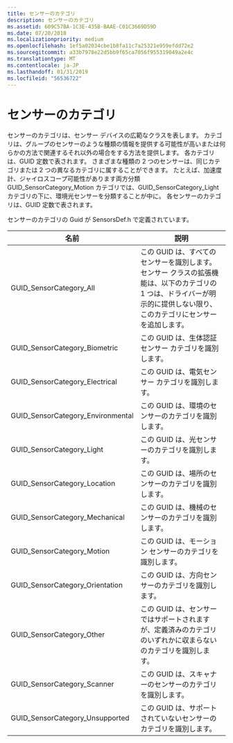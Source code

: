 ```yaml
---
title: センサーのカテゴリ
description: センサーのカテゴリ
ms.assetid: 609C57BA-1C3E-435B-BAAE-C01C3669D59D
ms.date: 07/20/2018
ms.localizationpriority: medium
ms.openlocfilehash: 1ef5a02034cbe1b8fa11c7a25321e959efdd72e2
ms.sourcegitcommit: a33b7978e22d5bb9f65ca7056f955319049a2e4c
ms.translationtype: MT
ms.contentlocale: ja-JP
ms.lasthandoff: 01/31/2019
ms.locfileid: "56536722"
---
```

# <a name="sensor-categories"></a>センサーのカテゴリ

センサーのカテゴリは、センサー デバイスの広範なクラスを表します。 カテゴリは、グループのセンサーのような種類の情報を提供する可能性が高いまたは何らかの方法で関連するそれ以外の場合をする方法を提供します。 各カテゴリは、GUID 定数で表されます。 さまざまな種類の 2 つのセンサーは、同じカテゴリまたは 2 つの異なるカテゴリに属することができます。 たとえば、加速度計、ジャイロスコープ可能性があります両方分類 GUID_SensorCategory_Motion カテゴリでは、GUID_SensorCategory_Light カテゴリの下に、環境光センサーを分類することが中に。 各センサーのカテゴリは、GUID 定数で表されます。

センサーのカテゴリの Guid が SensorsDef.h で定義されています。

| 名前 | 説明 |
| --- | --- |
| GUID_SensorCategory_All| この GUID は、すべてのセンサーを識別します。 センサー クラスの拡張機能は、以下のカテゴリの 1 つは、ドライバーが明示的に提供しない限り、このカテゴリにセンサーを追加します。 |
| GUID_SensorCategory_Biometric | この GUID は、生体認証センサー カテゴリを識別します。 |
| GUID_SensorCategory_Electrical | この GUID は、電気センサー カテゴリを識別します。 |
| GUID_SensorCategory_Environmental| この GUID は、環境のセンサーのカテゴリを識別します。 |
| GUID_SensorCategory_Light| この GUID は、光センサーのカテゴリを識別します。 |
| GUID_SensorCategory_Location | この GUID は、場所のセンサーのカテゴリを識別します。 |
| GUID_SensorCategory_Mechanical| この GUID は、機械のセンサーのカテゴリを識別します。 |
| GUID_SensorCategory_Motion| この GUID は、モーション センサーのカテゴリを識別します。 |
| GUID_SensorCategory_Orientation | この GUID は、方向センサーのカテゴリを識別します。 |
| GUID_SensorCategory_Other | この GUID は、センサーではサポートされますが、定義済みのカテゴリのいずれかに収まらないのカテゴリを識別します。 |
| GUID_SensorCategory_Scanner| この GUID は、スキャナーのセンサーのカテゴリを識別します。 |
| GUID_SensorCategory_Unsupported| この GUID は、サポートされていないセンサーのカテゴリを識別します。 |

